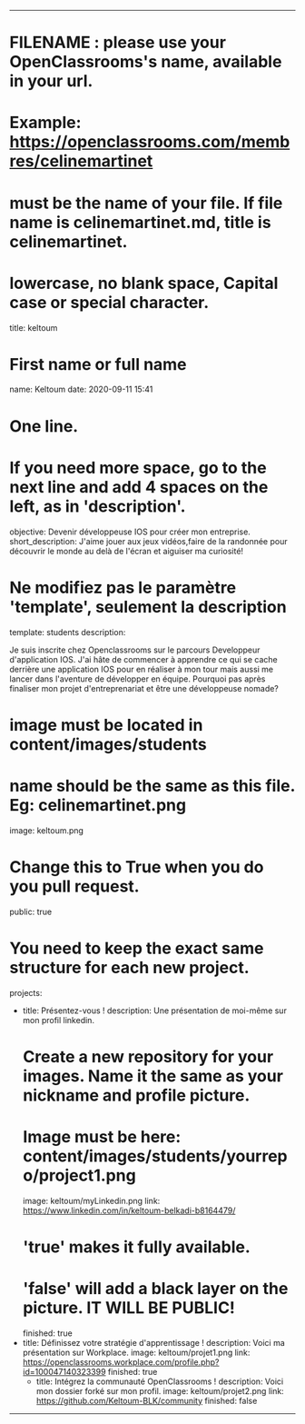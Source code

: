 ---

# FILENAME : please use your OpenClassrooms's name, available in your url.
# Example: https://openclassrooms.com/membres/celinemartinet
# must be the name of your file. If file name is celinemartinet.md, title is celinemartinet.
# lowercase, no blank space, Capital case or special character.
title: keltoum

# First name or full name
name: Keltoum
date: 2020-09-11 15:41

# One line.
# If you need more space, go to the next line and add 4 spaces on the left, as in 'description'.
objective: Devenir développeuse IOS pour créer mon entreprise.
short_description: J'aime jouer aux jeux vidéos,faire de la randonnée pour découvrir le monde au delà de l'écran et aiguiser ma curiosité! 

# Ne modifiez pas le paramètre 'template', seulement la description
template: students
description: 

Je suis inscrite chez Openclassrooms sur le parcours Developpeur d'application IOS. 
J'ai hâte de commencer à apprendre ce qui se cache derrière une application IOS pour en réaliser à mon tour mais aussi me lancer dans l'aventure de développer en équipe.
Pourquoi pas après finaliser mon projet d'entreprenariat et être une développeuse nomade?

# image must be located in content/images/students
# name should be the same as this file. Eg: celinemartinet.png
image: keltoum.png

# Change this to True when you do you pull request.
public: true

# You need to keep the exact same structure for each new project.
projects:
  - title: Présentez-vous !
    description: Une présentation de moi-même sur mon profil linkedin.
    # Create a new repository for your images. Name it the same as your nickname and profile picture.
    # Image must be here: content/images/students/yourrepo/project1.png
    image: keltoum/myLinkedin.png
    link: https://www.linkedin.com/in/keltoum-belkadi-b8164479/
    # 'true' makes it fully available.
    # 'false' will add a black layer on the picture. IT WILL BE PUBLIC!
    finished: true
  - title: Définissez votre stratégie d'apprentissage !
    description: Voici ma présentation sur Workplace.
    image: keltoum/projet1.png
    link: https://openclassrooms.workplace.com/profile.php?id=100047140323399
    finished: true
    - title: Intégrez la communauté OpenClassrooms !
        description: Voici mon dossier forké sur mon profil.
        image: keltoum/projet2.png
        link: https://github.com/Keltoum-BLK/community
        finished: false


---